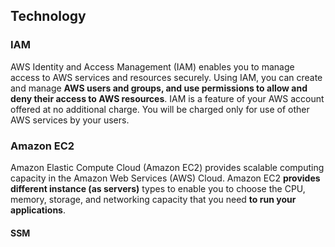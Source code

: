 
## Technology
### IAM
AWS Identity and Access Management (IAM) enables you to manage access to AWS services and resources securely. Using IAM, you can create and manage **AWS users and groups, and use permissions to allow and deny their access to AWS resources**. IAM is a feature of your AWS account offered at no additional charge. You will be charged only for use of other AWS services by your users.
### Amazon EC2
Amazon Elastic Compute Cloud (Amazon EC2) provides scalable computing capacity in the Amazon Web Services (AWS) Cloud. Amazon EC2 **provides different instance (as servers)** types to enable you to choose the CPU, memory, storage, and networking capacity that you need **to run your applications**.
#### SSM
